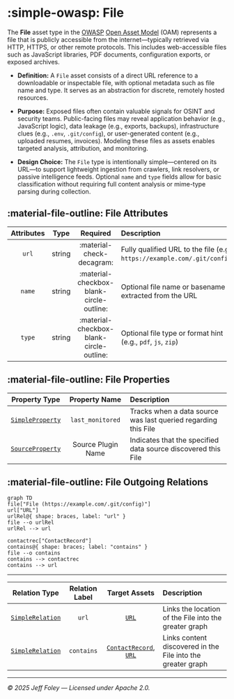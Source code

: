 # :simple-owasp: File

The **File** asset type in the [OWASP](https://owasp.org) [Open Asset Model](https://github.com/owasp-amass/open-asset-model) (OAM) represents a file that is publicly accessible from the internet—typically retrieved via HTTP, HTTPS, or other remote protocols. This includes web-accessible files such as JavaScript libraries, PDF documents, configuration exports, or exposed archives.

- **Definition:** A `File` asset consists of a direct URL reference to a downloadable or inspectable file, with optional metadata such as file name and type. It serves as an abstraction for discrete, remotely hosted resources.

- **Purpose:** Exposed files often contain valuable signals for OSINT and security teams. Public-facing files may reveal application behavior (e.g., JavaScript logic), data leakage (e.g., exports, backups), infrastructure clues (e.g., `.env`, `.git/config`), or user-generated content (e.g., uploaded resumes, invoices). Modeling these files as assets enables targeted analysis, attribution, and monitoring.

- **Design Choice:** The `File` type is intentionally simple—centered on its URL—to support lightweight ingestion from crawlers, link resolvers, or passive intelligence feeds. Optional `name` and `type` fields allow for basic classification without requiring full content analysis or mime-type parsing during collection.

## :material-file-outline: File Attributes

| Attributes | Type   | Required | Description |
|:----------:|:------:|:--------:|:------------|
| `url`      | string | :material-check-decagram: | Fully qualified URL to the file (e.g., `https://example.com/.git/config`) |
| `name`     | string | :material-checkbox-blank-circle-outline: | Optional file name or basename extracted from the URL |
| `type`     | string | :material-checkbox-blank-circle-outline: | Optional file type or format hint (e.g., `pdf`, `js`, `zip`) |

## :material-file-outline: File Properties

| Property Type | Property Name | Description |
|:-------------:|:-------------:|:------------|
| [`SimpleProperty`](../properties/simple_property.md) | `last_monitored` | Tracks when a data source was last queried regarding this File |
| [`SourceProperty`](../properties/source_property.md) | Source Plugin Name | Indicates that the specified data source discovered this File |

## :material-file-outline: File Outgoing Relations

```mermaid
graph TD
file["File (https://example.com/.git/config)"]
url["URL"]
urlRel@{ shape: braces, label: "url" }
file --o urlRel
urlRel --> url

contactrec["ContactRecord"]
contains@{ shape: braces; label: "contains" }
file --o contains
contains --> contactrec
contains --> url
```

---

| Relation Type       | Relation Label     | Target Assets    | Description   |
| :-----------------: | :----------------: | :--------------: | :------------ |
| [`SimpleRelation`](../relations/simple_relation.md) | `url` | [`URL`](./url.md) | Links the location of the File into the greater graph |
| [`SimpleRelation`](../relations/simple_relation.md) | `contains` | [`ContactRecord`](./contact_record.md), [`URL`](./url.md) | Links content discovered in the File into the greater graph |

---

*© 2025 Jeff Foley — Licensed under Apache 2.0.*
